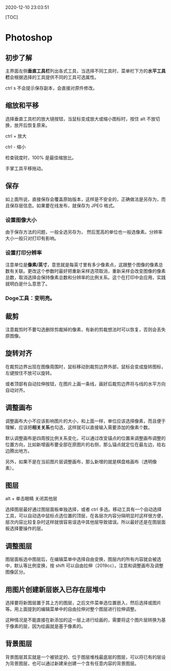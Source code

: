 2020-12-10 23:03:51

[TOC]



# Photoshop

## 初步了解

主界面左侧**垂直工具栏**列出各式工具，当选择不同工具时，菜单栏下方的**水平工具栏**会根据选择的工具提供不同的工具可选属性。

ctrl s 不会提示保存副本，会直接对原件修改。

## 缩放和平移

选择垂直工具栏的放大镜按钮，当鼠标变成放大或缩小图标时，按住 alt 不放切换，放开后恢复原来。

ctrl + 放大

ctrl - 缩小

检查锐度时，100% 是最佳缩放比。

手掌工具平移拖动。

## 保存

如上面所说，直接保存会覆盖原始版本，这样是不安全的，正确做法是另存为，而且保存层信息。如果要在线发布，就保存为 JPEG 格式。

### 设置图像大小

由于保存方法的问题，一般全选另存为， 然后宽高的单位也一般选像素。分辨率大小一般只对打印有影响。

### 设置打印分辨率

注意单位是**像素/英寸**，意思就是每英寸里有多少像素点，这跟整个图像的像素总数有关联。更改这个参数时最好把重新采样选项取消，重新采样会改变图像的像素总数，取消选择会保持像素总数和分辨率的比例关系。这个在打印中会应用，实践就明白是什么意思了。

### Doge工具：变明亮。

## 裁剪

注意裁剪时不要勾选删除剪裁掉的像素，有新的剪裁想法时可以恢复，否则会丢失原图像。

## 旋转对齐

在裁剪边界出现在图像周围时，鼠标移动到裁剪边界外部，鼠标会变成旋转图标，左键按住不放可以旋转。

或者顶部有自动拉伸按钮，在图片上画一条线，画好后裁剪边界将与线的水平方向自动对齐。

## 调整画布

调整画布大小不应该影响图片的大小，和上面一样，单位应该选择像素，而且便于理解，应该把**相关关系**也勾选，这样就可以直接输入需要添加的像素个数。

默认调整画布是四周按比例关系变化，可以通过改变锚点的位置来调整画布调整的位置方向，比如新增画布要全部在原图片的右侧，那么锚点就定位在最左边，给右边腾出地方。

另外，如果不是在当前图片层调整画布，那么新增的就是棋盘格画布（透明像素）。

## 图层

alt + 单击眼睛	关闭其他层

选择图层最好通过图层面板单独选择，或者 ctrl 多选。移动工具有一个自动选择工具，可以自动选中鼠标点选位置的顶层，在各层次内容分隔明显时这样很方便，层次内容比较复杂时这样就很容易误选中其他层导致错误。所以最好还是在图层面板选择要操作的层。

## 调整图层

图层面板选中图层后，在编辑菜单中选择自由变换，图层内的所有内容就会被选中，默认等比例变换，按 shift 可以自由拉伸（2019cc）。注意和调整画布及调整图像区分。

## 用图片创建新层嵌入已存在层堆中

选择要将新图层置于其上方的图层，之后文件菜单选位置嵌入，然后选择或图片等。用上面提到的编辑菜单中的自由拉伸对整个图层进行拉伸调整。

这种情况是不能直接在新添加的这一层上进行绘画的，需要将这个图片层转换为基于像素的层，因为绘画就是基于像素的。

## 背景图层

背景图层其实就是一个被锁定的、位于图层堆栈最底层的图层，可以将已有的层设为背景图层，也可以通过新建来创建一个含有任意内容的背景图层。